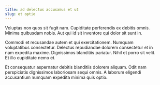 ```yaml
---
title: ad delectus accusamus et ut
slug: et optio
---
```


Voluptas non quos sit fugit nam. Cupiditate perferendis ex debitis omnis. Minima quibusdam nobis. Aut qui id sit inventore qui dolor sit sunt in.

Commodi et recusandae autem et qui exercitationem. Numquam voluptatibus consectetur. Delectus repudiandae dolorem consectetur et in nam expedita maxime. Dignissimos blanditiis pariatur. Nihil et porro sit velit. Et illo cupiditate nemo et.

Et consequatur aspernatur debitis blanditiis dolorem aliquam. Odit nam perspiciatis dignissimos laboriosam sequi omnis. A laborum eligendi accusantium numquam expedita minima quis optio.
